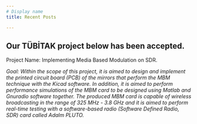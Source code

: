 ```yaml
---
# Display name
title: Recent Posts

---
```


##  Our TÜBİTAK project below has been accepted.

Project Name: Implementing Media Based Modulation on SDR.

_Goal: Within the scope of this project, it is aimed to design and implement the printed circuit board (PCB) of the mirrors that perform the MBM technique with the Kicad software. In addition, it is aimed to perform performance simulations of the MBM card to be designed using Matlab and Gnuradio software together. The produced MBM card is capable of wireless broadcasting in the range of 325 MHz - 3.8 GHz and it is aimed to perform real-time testing with a software-based radio (Software Defined Radio, SDR) card called Adalm PLUTO._
